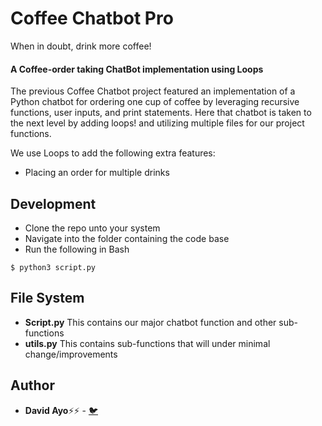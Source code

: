 # Coffee Chatbot Pro
When in doubt, drink more coffee!


#### A Coffee-order taking ChatBot implementation using Loops

The previous Coffee Chatbot project featured an implementation of a Python chatbot for ordering one cup of coffee by leveraging recursive functions, user inputs, and print statements. Here that chatbot is taken to the next level by adding loops! and utilizing multiple files for our project functions.

We use Loops to add the following extra features:
  * Placing an order for multiple drinks


## Development
* Clone the repo unto your system
* Navigate into the folder containing the code base
* Run the following in Bash

```
$ python3 script.py
```

## File System
* **Script.py** This contains our major chatbot function and other sub-functions
* **utils.py** This contains sub-functions that will under minimal change/improvements



## Author
* **David Ayo**⚡⚡ - [🐦](https://twitter.com/dqve__)
